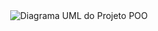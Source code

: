 <div align="center">
 <img src="https://github.com/eiandressacs/java-desafioPOO-DIO/assets/123520478/6d2ab171-d3c0-428e-90d9-4113eb173b47" alt="Diagrama UML do Projeto POO"/> 
</div>




